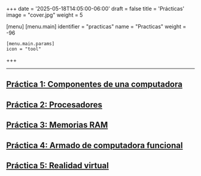 +++
date = '2025-05-18T14:05:00-06:00'
draft = false
title = 'Prácticas'
image = "cover.jpg"
weight = 5

[menu]
  [menu.main]
  identifier = "practicas"
  name = "Practicas"
  weight = -96

    [menu.main.params]
    icon = "tool"
+++
<hr>

## [Práctica 1: Componentes de una computadora](https://drive.google.com/file/d/1hgFz4Ovrm08DxQCJL77NMH26_Ja2TwQc/view?usp=drive_link)
## [Práctica 2: Procesadores](https://drive.google.com/file/d/1Ak__JVBq4skZ4UR0e15JCouCsmSV86ln/view?usp=drive_link)
## [Práctica 3: Memorias RAM](https://drive.google.com/file/d/1Y8aVlP2rARwxsXLWJ0BeQtElKkTVTHpt/view?usp=drive_link)
## [Práctica 4: Armado de computadora funcional](https://drive.google.com/file/d/1k9ysmPebyif7WEQlVvwDcTzjf7D--rnV/view?usp=drive_link)
## [Práctica 5: Realidad virtual](https://drive.google.com/file/d/1PP2Ffxsm7HrPLPV0i65h4BGqajK1_71B/view?usp=drive_link)
